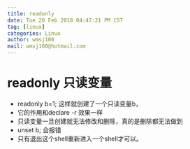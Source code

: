 ```yaml
---
title: readonly
date: Tue 20 Feb 2018 04:47:21 PM CST
tag: [linux]
categories: Linux
author: wmsj100
mail: wmsj100@hotmail.com
---
```


# readonly 只读变量
- readonly b=1; 这样就创建了一个只读变量b，
- 它的作用和declare -r 效果一样
- 只读变量一旦创建就无法修改和删除，真的是删除都无法做到
- unset b; 会报错
- 只有退出这个shell重新进入一个shell才可以。
